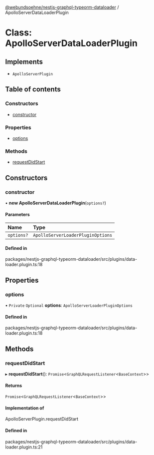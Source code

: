 [@webundsoehne/nestjs-graphql-typeorm-dataloader](../README.md) / ApolloServerDataLoaderPlugin

# Class: ApolloServerDataLoaderPlugin

## Implements

- `ApolloServerPlugin`

## Table of contents

### Constructors

- [constructor](ApolloServerDataLoaderPlugin.md#constructor)

### Properties

- [options](ApolloServerDataLoaderPlugin.md#options)

### Methods

- [requestDidStart](ApolloServerDataLoaderPlugin.md#requestdidstart)

## Constructors

### constructor

• **new ApolloServerDataLoaderPlugin**(`options?`)

#### Parameters

| Name | Type |
| :------ | :------ |
| `options?` | `ApolloServerLoaderPluginOptions` |

#### Defined in

packages/nestjs-graphql-typeorm-dataloader/src/plugins/data-loader.plugin.ts:18

## Properties

### options

• `Private` `Optional` **options**: `ApolloServerLoaderPluginOptions`

#### Defined in

packages/nestjs-graphql-typeorm-dataloader/src/plugins/data-loader.plugin.ts:18

## Methods

### requestDidStart

▸ **requestDidStart**(): `Promise`<`GraphQLRequestListener`<`BaseContext`\>\>

#### Returns

`Promise`<`GraphQLRequestListener`<`BaseContext`\>\>

#### Implementation of

ApolloServerPlugin.requestDidStart

#### Defined in

packages/nestjs-graphql-typeorm-dataloader/src/plugins/data-loader.plugin.ts:21
